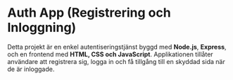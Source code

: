 # Auth App (Registrering och Inloggning)

Detta projekt är en enkel autentiseringstjänst byggd med **Node.js**, **Express**, och en frontend med **HTML, CSS och JavaScript**. Applikationen tillåter användare att registrera sig, logga in och få tillgång till en skyddad sida när de är inloggade.

